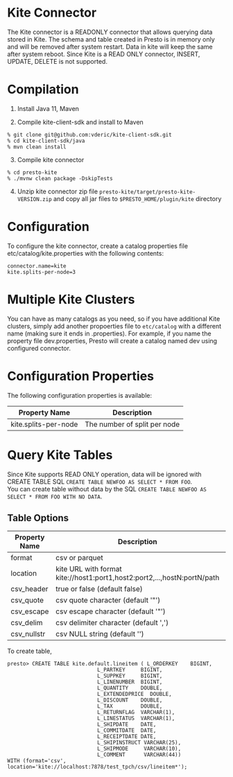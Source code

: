 Kite Connector
==============

The Kite connector is a READONLY connector that allows querying data stored in Kite.  The schema and table created in Presto is in memory only and will be removed after system restart.
Data in kite will keep the same after system reboot. Since Kite is a READ ONLY connector, INSERT, UPDATE, DELETE is not supported.

Compilation
==============

1. Install Java 11, Maven

2. Compile kite-client-sdk and install to Maven

```
% git clone git@github.com:vderic/kite-client-sdk.git
% cd kite-client-sdk/java
% mvn clean install
```

3. Compile kite connector

```
% cd presto-kite
% ./mvnw clean package -DskipTests
```

4. Unzip kite connector zip file `presto-kite/target/presto-kite-VERSION.zip` and copy all jar files to `$PRESTO_HOME/plugin/kite` directory

Configuration
==============

To configure the kite connector, create a catalog properties file etc/catalog/kite.properties with the following contents:

```
connector.name=kite
kite.splits-per-node=3
```

Multiple Kite Clusters
==============

You can have as many catalogs as you need, so if you have additional Kite clusters, simply add another propoerties file to `etc/catalog` with a different name (making sure it ends in .properties).
For example, if you name the property file dev.properties, Presto will create a catalog named dev using configured connector.

Configuration Properties
==============

The following configuration properties is available:

| Property Name | Description |
|---------------|--------------|
| kite.splits-per-node | The number of split per node |

Query Kite Tables
==============

Since Kite supports READ ONLY operation, data will be ignored with CREATE TABLE SQL `CREATE TABLE NEWFOO AS SELECT * FROM FOO`.  
You can create table without data by the SQL `CREATE TABLE NEWFOO AS SELECT * FROM FOO WITH NO DATA`.

## Table Options

| Property Name | Description | Mandatory |
|---------------|-------------|----------|
| format        | csv or parquet | True |
| location      | kite URL with format kite://host1:port1,host2:port2,...,hostN:portN/path | True |
| csv_header    | true or false (default false)| False |
| csv_quote     | csv quote character (default '"') | False |
| csv_escape    | csv escape character (default '"')| False |
| csv_delim     | csv delimiter character (default ',')| False |
| csv_nullstr   | csv NULL string (default '')| False |


To create table,

```
presto> CREATE TABLE kite.default.lineitem ( L_ORDERKEY    BIGINT,
                             L_PARTKEY     BIGINT,
                             L_SUPPKEY     BIGINT,
                             L_LINENUMBER  BIGINT,
                             L_QUANTITY    DOUBLE,
                             L_EXTENDEDPRICE  DOUBLE,
                             L_DISCOUNT    DOUBLE,
                             L_TAX         DOUBLE,
                             L_RETURNFLAG  VARCHAR(1),
                             L_LINESTATUS  VARCHAR(1),
                             L_SHIPDATE    DATE,
                             L_COMMITDATE  DATE,
                             L_RECEIPTDATE DATE,
                             L_SHIPINSTRUCT VARCHAR(25),
                             L_SHIPMODE     VARCHAR(10),
                             L_COMMENT      VARCHAR(44))
WITH (format='csv', location='kite://localhost:7878/test_tpch/csv/lineitem*');

```
